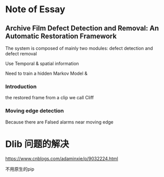 # Note of Essay

## Archive Film Defect Detection and Removal: An Automatic Restoration Framework

The system is composed of mainly two modules: defect detection and defect removal

Use Temporal & spatial information

Need to train a hidden Markov Model & 

### Introduction

the restored frame from a clip we call Cliff



### Moving edge detection

Because there are Falsed alarms near moving edge 

# Dlib 问题的解决

https://www.cnblogs.com/adaminxie/p/9032224.html

不用原生的pip
